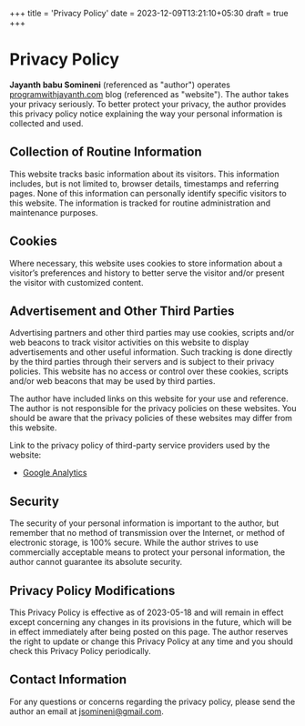 +++
title = 'Privacy Policy'
date = 2023-12-09T13:21:10+05:30
draft = true
+++

# Privacy Policy

**Jayanth babu Somineni** (referenced as "author") operates [programwithjayanth.com](https://programwithjayanth.com) blog (referenced as "website"). The author takes your privacy seriously. To better protect your privacy, the author provides this privacy policy notice explaining the way your personal information is collected and used.

## Collection of Routine Information

This website tracks basic information about its visitors. This information includes, but is not limited to, browser details, timestamps and referring pages. None of this information can personally identify specific visitors to this website. The information is tracked for routine administration and maintenance purposes.

## Cookies

Where necessary, this website uses cookies to store information about a visitor’s preferences and history to better serve the visitor and/or present the visitor with customized content.

## Advertisement and Other Third Parties

Advertising partners and other third parties may use cookies, scripts and/or web beacons to track visitor activities on this website to display advertisements and other useful information. Such tracking is done directly by the third parties through their servers and is subject to their privacy policies. This website has no access or control over these cookies, scripts and/or web beacons that may be used by third parties.

The author have included links on this website for your use and reference. The author is not responsible for the privacy policies on these websites. You should be aware that the privacy policies of these websites may differ from this website.

Link to the privacy policy of third-party service providers used by the website:

- [Google Analytics](https://www.google.com/analytics/terms/)


## Security

The security of your personal information is important to the author, but remember that no method of transmission over the Internet, or method of electronic storage, is 100% secure. While the author strives to use commercially acceptable means to protect your personal information, the author cannot guarantee its absolute security.

## Privacy Policy Modifications

This Privacy Policy is effective as of 2023-05-18 and will remain in effect except concerning any changes in its provisions in the future, which will be in effect immediately after being posted on this page. The author reserves the right to update or change this Privacy Policy at any time and you should check this Privacy Policy periodically.

## Contact Information

For any questions or concerns regarding the privacy policy, please send the author an email at [jsomineni@gmail.com](mailto:jsomineni@gmail.com).
